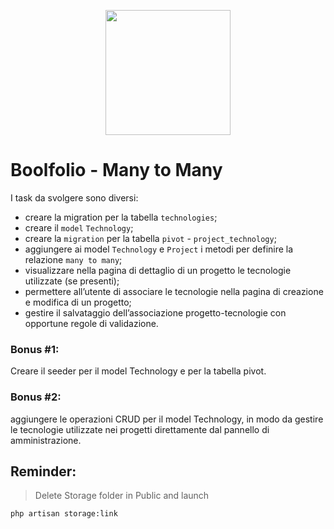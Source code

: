 <p align="center"><a href="https://laravel.com" target="_blank"><img src="https://raw.githubusercontent.com/laravel/art/master/logo-lockup/5%20SVG/2%20CMYK/1%20Full%20Color/laravel-logolockup-cmyk-red.svg" width="200"></a></p>

# Boolfolio - Many to Many

I task da svolgere sono diversi:
- creare la migration per la tabella `technologies`;
- creare il `model` `Technology`;
- creare la `migration` per la tabella `pivot` - `project_technology`;
- aggiungere ai model `Technology` e `Project` i metodi per definire la relazione `many to many`;
- visualizzare nella pagina di dettaglio di un progetto le tecnologie utilizzate (se presenti);
- permettere all’utente di associare le tecnologie nella pagina di creazione e modifica di un progetto;
- gestire il salvataggio dell’associazione progetto-tecnologie con opportune regole di validazione.

### Bonus #1:
Creare il seeder per il model Technology e per la tabella pivot.
### Bonus #2:
aggiungere le operazioni CRUD per il model Technology, in modo da gestire le tecnologie utilizzate nei progetti direttamente dal pannello di amministrazione.

## Reminder:
> Delete Storage folder in Public and launch
```
php artisan storage:link
```
